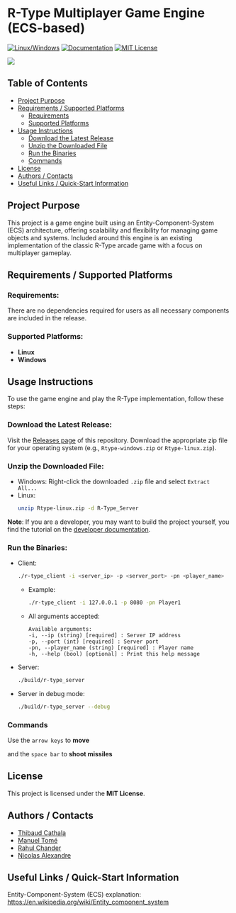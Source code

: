 # R-Type Multiplayer Game Engine (ECS-based)
[![Linux/Windows](https://github.com/ManuelR-T/R-Type/actions/workflows/my_cppaction.yml/badge.svg)](https://github.com/ManuelR-T/R-Type/actions/workflows/my_cppaction.yml)
[![Documentation](https://github.com/ManuelR-T/R-Type/actions/workflows/doxygen-gh-pages.yml/badge.svg)](https://github.com/ManuelR-T/R-Type/actions/workflows/doxygen-gh-pages.yml)
[![MIT License](https://img.shields.io/badge/License-MIT-green.svg)](https://choosealicense.com/licenses/mit/)

![](docs/main.png)

## Table of Contents

- [Project Purpose](#project-purpose)
- [Requirements / Supported Platforms](#requirements--supported-platforms)
  - [Requirements](#requirements)
  - [Supported Platforms](#supported-platforms)
- [Usage Instructions](#usage-instructions)
  - [Download the Latest Release](#download-the-latest-release)
  - [Unzip the Downloaded File](#unzip-the-downloaded-file)
  - [Run the Binaries](#run-the-binaries)
  - [Commands](#commands)
- [License](#license)
- [Authors / Contacts](#authors--contacts)
- [Useful Links / Quick-Start Information](#useful-links--quick-start-information)

## Project Purpose

This project is a game engine built using an Entity-Component-System (ECS) architecture, offering scalability and flexibility for managing game objects and systems. Included around this engine is an existing implementation of the classic R-Type arcade game with a focus on multiplayer gameplay.

## Requirements / Supported Platforms
### Requirements:
There are no dependencies required for users as all necessary components are included in the release.

### Supported Platforms:
- **Linux**
- **Windows**

## Usage Instructions
To use the game engine and play the R-Type implementation, follow these steps:

### Download the Latest Release:
Visit the [Releases page](https://github.com/ManuelR-T/R-Type/releases) of this repository.
Download the appropriate zip file for your operating system (e.g., `Rtype-windows.zip` or `Rtype-linux.zip`).

### Unzip the Downloaded File:
- Windows:
    Right-click the downloaded `.zip` file and select `Extract All...`
- Linux:
    ```bash
    unzip Rtype-linux.zip -d R-Type_Server
    ```
**Note**: If you are a developer, you may want to build the project yourself, you find the tutorial on the [developer documentation](docs/developer-documentation.md#build-the-engine).

### Run the Binaries:

- Client:
    ```bash
    ./r-type_client -i <server_ip> -p <server_port> -pn <player_name>
    ```
    - Example:
        ```bash
        ./r-type_client -i 127.0.0.1 -p 8080 -pn Player1
        ```

    - All arguments accepted:
        ```
        Available arguments:
        -i, --ip (string) [required] : Server IP address
        -p, --port (int) [required] : Server port
        -pn, --player_name (string) [required] : Player name
        -h, --help (bool) [optional] : Print this help message
        ```

- Server:
    ```bash
    ./build/r-type_server
    ```

- Server in debug mode:
    ```bash
    ./build/r-type_server --debug
    ```

### Commands

Use the `arrow keys` to **move**

and the `space bar` to **shoot missiles**

## License

This project is licensed under the **MIT License**.
## Authors / Contacts

- [Thibaud Cathala](https://github.com/thibaudcathala)
- [Manuel Tomé](https://github.com/ManuelR-T)
- [Rahul Chander](https://github.com/RahulCHANDER25)
- [Nicolas Alexandre](https://github.com/Nicolasalx)


## Useful Links / Quick-Start Information

Entity-Component-System (ECS) explanation: https://en.wikipedia.org/wiki/Entity_component_system
